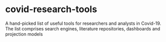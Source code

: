 # covid-research-tools
A hand-picked list of useful tools for researchers and analysts in Covid-19. The list comprises search engines, literature repositories, dashboards and projection models

